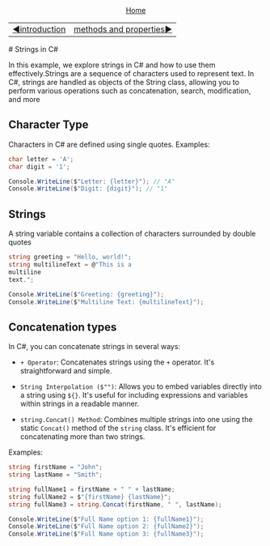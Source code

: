 <div align="center">
    <a href="../README.md">Home</a>
</div>
<table align=center>
  <tr>
    <td align="left">
      <a href="../README.md.md">◀️introduction</a>
    </td>
    <td align="right">
      <a href="./02_string_methods_and_properties.md">methods and properties▶️</a>
    </td>
  </tr>
</table>
# Strings in C#

In this example, we explore strings in C# and how to use them effectively.Strings are a sequence of characters used to represent text. In C#, strings are handled as objects of the String class, allowing you to perform various operations such as concatenation, search, modification, and more

## Character Type
Characters in C# are defined using single quotes. Examples:

```csharp 
char letter = 'A';
char digit = '1';

Console.WriteLine($"Letter: {letter}"); // "A"
Console.WriteLine($"Digit: {digit}"); // "1"
```
## Strings
A string variable contains a collection of characters surrounded by double quotes

```csharp 
string greeting = "Hello, world!";
string multilineText = @"This is a 
multiline
text.";
```
```csharp 
Console.WriteLine($"Greeting: {greeting}");
Console.WriteLine($"Multiline Text: {multilineText}");
```
## Concatenation types
In C#, you can concatenate strings in several ways:

+ `+ Operator`: Concatenates strings using the `+` operator. It's straightforward and simple.

+ `String Interpolation ($"")`: Allows you to embed variables directly into a string using `${}`. It's useful for including expressions and variables within strings in a readable manner.

+ `string.Concat() Method`: Combines multiple strings into one using the static `Concat()` method of the `string` class. It's efficient for concatenating more than two strings.

Examples:

```csharp 
string firstName = "John";
string lastName = "Smith";

string fullName1 = firstName + " " + lastName;
string fullName2 = $"{firstName} {lastName}";
string fullName3 = string.Concat(firstName, " ", lastName);
```
```csharp 
Console.WriteLine($"Full Name option 1: {fullName1}");
Console.WriteLine($"Full Name option 2: {fullName2}");
Console.WriteLine($"Full Name option 3: {fullName3}");
```
